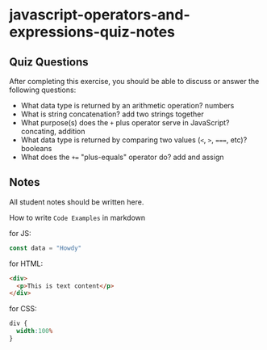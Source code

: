 # javascript-operators-and-expressions-quiz-notes

## Quiz Questions

After completing this exercise, you should be able to discuss or answer the following questions:

- What data type is returned by an arithmetic operation?
numbers
- What is string concatenation?
add two strings together
- What purpose(s) does the `+` plus operator serve in JavaScript?
concating, addition
- What data type is returned by comparing two values (`<`, `>`, `===`, etc)?
booleans
- What does the `+=` "plus-equals" operator do?
add and assign

## Notes

All student notes should be written here.


How to write `Code Examples` in markdown

for JS:
```javascript
const data = "Howdy"
```

for HTML:
```html
<div>
  <p>This is text content</p>
</div>
```

for CSS:
```css
div {
  width:100%
}
```
